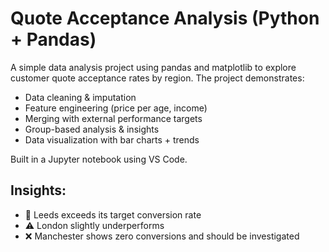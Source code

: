 # Quote Acceptance Analysis (Python + Pandas)

A simple data analysis project using pandas and matplotlib to explore customer quote acceptance rates by region. The project demonstrates:
- Data cleaning & imputation
- Feature engineering (price per age, income)
- Merging with external performance targets
- Group-based analysis & insights
- Data visualization with bar charts + trends

Built in a Jupyter notebook using VS Code.
## Insights:
- 📍 Leeds exceeds its target conversion rate
- ⚠️ London slightly underperforms
- ❌ Manchester shows zero conversions and should be investigated


